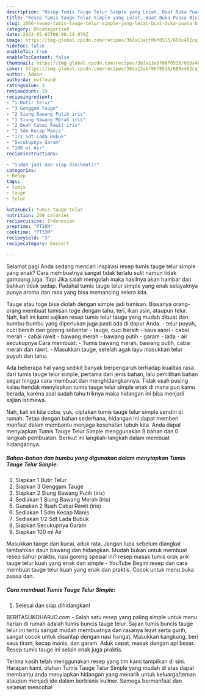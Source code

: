 ```yaml
---
description: "Resep Tumis Tauge Telur Simple yang Lezat, Buat Buka Puasa Bisa Manjain Lidah"
title: "Resep Tumis Tauge Telur Simple yang Lezat, Buat Buka Puasa Bisa Manjain Lidah"
slug: 1066-resep-tumis-tauge-telur-simple-yang-lezat-buat-buka-puasa-bisa-manjain-lidah
category: Uncategorized
date: 2022-05-07T06:06:14.976Z
image: https://img-global.cpcdn.com/recipes/363a13abf06f0515/680x482cq70/tumis-tauge-telur-simple-foto-resep-utama.jpg
hideToc: false
enableToc: true
enableTocContent: false
thumbnail: https://img-global.cpcdn.com/recipes/363a13abf06f0515/680x482cq70/tumis-tauge-telur-simple-foto-resep-utama.jpg
cover: https://img-global.cpcdn.com/recipes/363a13abf06f0515/680x482cq70/tumis-tauge-telur-simple-foto-resep-utama.jpg
author: Admin
authorAv: notfound
ratingvalue: 3
reviewcount: 19
recipeingredient:
- "1 Butir Telur"
- "3 Genggam Tauge"
- "2 Siung Bawang Putih iris"
- "1 Siung Bawang Merah iris"
- "2 Buah Cabai Rawit iris"
- "1 Sdm Kecap Manis"
- "1/2 Sdt Lada Bubuk"
- "Secukupnya Garam"
- "100 ml Air"
recipeinstructions:

- "Sudah jadi dan siap dinikmati!"
categories:
- Resep
tags:
- tumis
- tauge
- telur

katakunci: tumis tauge telur 
nutrition: 209 calories
recipecuisine: Indonesian
preptime: "PT26M"
cooktime: "PT33M"
recipeyield: "3"
recipecategory: Dessert

---
```



Selamat pagi Anda sedang mencari inspirasi resep tumis tauge telur simple yang enak? Cara membuatnya sangat tidak terlalu sulit namun tidak gampang juga. Tapi Jika salah mengolah maka hasilnya akan hambar dan bahkan tidak sedap. Padahal tumis tauge telur simple yang enak selayaknya punya aroma dan rasa yang bisa memancing selera kita.


Tauge atau toge bisa diolah dengan simple jadi tumisan. Biasanya orang-orang membuat tumisan toge dengan tahu, teri, ikan asin, ataupun telur. Nah, kali ini kami sajikan resep tumis telur tauge yang mudah dibuat dan bumbu-bumbu yang diperlukan juga pasti ada di dapur Anda. - telur puyuh, cuci bersih dan goreng sebentar - tauge, cuci bersih - saus saori - cabai merah - cabai rawit - bawang merah - bawang putih - garam - lada - air secukupnya Cara membuat: - Tumis bawang merah, bawang putih, cabai merah dan rawit. - Masukkan tauge, setelah agak layu masukkan telur puyuh dan tahu.

Ada beberapa hal yang sedikit banyak berpengaruh terhadap kualitas rasa dari tumis tauge telur simple, pertama dari jenis bahan, lalu pemilihan bahan segar hingga cara membuat dan menghidangkannya. Tidak usah pusing kalau hendak menyiapkan tumis tauge telur simple enak di mana pun kamu berada, karena asal sudah tahu triknya maka hidangan ini bisa menjadi sajian istimewa.


Nah, kali ini kita coba, yuk, ciptakan tumis tauge telur simple sendiri di rumah. Tetap dengan bahan sederhana, hidangan ini dapat memberi manfaat dalam membantu menjaga kesehatan tubuh kita. Anda dapat menyiapkan Tumis Tauge Telur Simple menggunakan 9 bahan dan 0 langkah pembuatan. Berikut ini langkah-langkah dalam membuat hidangannya.

<!--inarticleads1-->

##### Bahan-bahan dan bumbu yang digunakan dalam menyiapkan Tumis Tauge Telur Simple:

1. Siapkan 1 Butir Telur
1. Siapkan 3 Genggam Tauge
1. Siapkan 2 Siung Bawang Putih (iris)
1. Sediakan 1 Siung Bawang Merah (iris)
1. Gunakan 2 Buah Cabai Rawit (iris)
1. Sediakan 1 Sdm Kecap Manis
1. Sediakan 1/2 Sdt Lada Bubuk
1. Siapkan Secukupnya Garam
1. Siapkan 100 ml Air


Masukkan taoge dan kucai, aduk rata. Jangan lupa sebelum diangkat tambahkan daun bawang dan hidangkan. Mudah bukan untuk membuat resep sahur praktis, nasi goreng spesial ini? resep masak tumis orak arik tauge telur kuah yang enak dan simple - YouTube Begini resep dan cara membuat tauge telur kuah yang enak dan praktis. Cocok untuk menu buka puasa dan. 

<!--inarticleads2-->

##### Cara membuat Tumis Tauge Telur Simple:


1. Selesai dan siap dihidangkan!

BERITASUKOHARJO.com - Salah satu resep yang paling simple untuk menu harian di rumah adalah tumis buncis tauge telur. Sajian tumis buncis tauge telur ini tentu sangat mudah membuatnya dan rasanya lezat serta gurih, sangat cocok untuk disantap dengan nasi hangat. Masukkan kangkung, beri saus tiram, kecap manis, dan garam. Aduk cepat, masak dengan api besar. Resep tumis tauge ini selain enak juga praktis. 

Terima kasih telah menggunakan resep yang tim kami tampilkan di sini. Harapan kami, olahan Tumis Tauge Telur Simple yang mudah di atas dapat membantu anda menyiapkan hidangan yang menarik untuk keluarga/teman ataupun menjadi ide dalam berbisnis kuliner. Semoga bermanfaat dan selamat mencoba!
